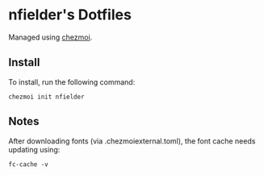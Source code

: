 # nfielder's Dotfiles

Managed using [chezmoi](https://github.com/twpayne/chezmoi).

## Install

To install, run the following command:
```shell
chezmoi init nfielder
```

## Notes

After downloading fonts (via .chezmoiexternal.toml), the font cache needs updating using:
```shell
fc-cache -v
```
